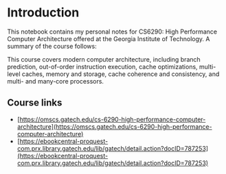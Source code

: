 # Introduction

This notebook contains my personal notes for CS6290: High Performance Computer
Architecture offered at the Georgia Institute of Technology. A summary of the
course follows:

This course covers modern computer architecture, including branch prediction,
out-of-order instruction execution, cache optimizations, multi-level caches,
memory and storage, cache coherence and consistency, and multi- and many-core
processors.

## Course links

* [https://omscs.gatech.edu/cs-6290-high-performance-computer-architecture](https://omscs.gatech.edu/cs-6290-high-performance-computer-architecture)
* [https://ebookcentral-proquest-com.prx.library.gatech.edu/lib/gatech/detail.action?docID=787253](https://ebookcentral-proquest-com.prx.library.gatech.edu/lib/gatech/detail.action?docID=787253)
